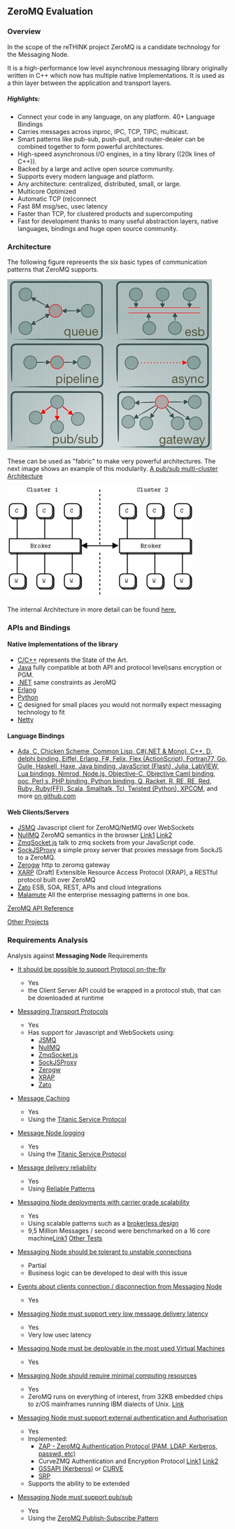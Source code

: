 ## ZeroMQ Evaluation

### Overview

In the scope of the reTHINK project ZeroMQ is a candidate technology for the Messaging Node.

It is a  high-performance low level asynchronous messaging library originally written in C++ which now has multiple native Implementations.
It is used as a thin layer between the application and transport layers.

##### Highlights:

* Connect your code in any language, on any platform. 40+ Language Bindings
* Carries messages across inproc, IPC, TCP, TIPC, multicast.
* Smart patterns like pub-sub, push-pull, and router-dealer can be combined together to form powerful architectures.
* High-speed asynchronous I/O engines, in a tiny library ((20k lines of C++)).
* Backed by a large and active open source community.
* Supports every modern language and platform.
* Any architecture: centralized, distributed, small, or large.
* Multicore Optimized
* Automatic TCP (re)connect
* Fast 8M msg/sec, usec latency
* Faster than TCP, for clustered products and supercomputing
* Fast for development thanks to many useful abstraction layers, native languages, bindings and huge open source community.


### Architecture
The following figure represents the six basic types of communication patterns that ZeroMQ supports.

![image](zeromq_basic_patterns.png)

These can be used as "fabric" to make very powerful architectures. The next image shows an example of this modularity. [A pub/sub multi-cluster Architecture](http://zguide.zeromq.org/page:all#Scaling-to-Multiple-Clusters)

![image](zeromq_clusters_example.png)

The internal Architecture in more detail can be found [here.](http://zeromq.org/whitepapers:architecture)

### APIs and Bindings

#### Native Implementations of the library

* [C/C++](https://github.com/zeromq/libzmq) represents the State of the Art.
* [Java](https://github.com/zeromq/jeromq) fully compatible at both API and protocol level)sans encryption or PGM.
* [.NET](https://github.com/zeromq/netmq) same constraints as JeroMQ
* [Erlang](https://github.com/zeromq/ezmq)
* [Python](https://github.com/caedesvvv/zmqproto)
* [C](https://github.com/zeromq/libzmtp) designed for small places you would not normally expect messaging technology to fit
* [Netty](https://github.com/spotify/netty-zmtp)

#### Language Bindings
 * [Ada, C, Chicken Scheme, Common Lisp, C#(.NET & Mono), C++, D, delphi binding, Eiffel, Erlang, F#, Felix, Flex (ActionScript), Fortran77, Go, Guile, Haskell, Haxe, Java binding, JavaScript (Flash), Julia, LabVIEW, Lua bindings, Nimrod, Node.js, Objective-C, Objective Caml binding, ooc, Perl s, PHP binding, Python binding, Q, Racket, R, RE, RE, Red, Ruby, Ruby(FFI), Scala, Smalltalk, Tcl, Twisted (Python), XPCOM](http://zeromq.org/bindings:_start), and more [on github.com](https://github.com/search?utf8=%E2%9C%93&q=zmq&type=Repositories&ref=searchresults)

#### Web Clients/Servers

* [JSMQ](https://github.com/zeromq/JSMQ) Javascript client for ZeroMQ/NetMQ over WebSockets
* [NullMQ](https://github.com/progrium/nullmq) ZeroMQ semantics in the browser [Link1](http://www.slideshare.net/progrium/nullmq-pdx) [Link2](http://avalanche123.com/blog/2012/02/25/interacting-with-zeromq-from-the-browser/)
* [ZmqSocket.js](http://zeromq.org/bindings%3ajavascript) talk to zmq sockets from your JavaScript code.
* [SockJSProxy](https://bitbucket.org/vladev/sockjsproxy/) a simple proxy server that proxies message from SockJS to a ZeroMQ.
* [Zerogw](https://github.com/tailhook/zerogw) http to zeromq gateway
* [XARP](http://rfc.zeromq.org/spec:40) (Draft) Extensible Resource Access Protocol (XRAP), a RESTful protocol built over ZeroMQ
* [Zato](https://zato.io/docs/index.html)  ESB, SOA, REST, APIs and cloud integrations
* [Malamute](https://github.com/miska/malamute) All the enterprise messaging patterns in one box.

[ZeroMQ API Reference](http://api.zeromq.org/)

[Other Projects](http://zeromq.org/docs:labs)

### Requirements Analysis

Analysis against **Messaging Node** Requirements

* [It should be possible to support Protocol on-the-fly](https://github.com/reTHINK-project/core-framework/issues/21)
  * Yes
  * the Client Server API could be wrapped in a protocol stub, that can be downloaded at runtime

* [Messaging Transport Protocols](https://github.com/reTHINK-project/core-framework/issues/20)
  * Yes
  * Has support for Javascript and WebSockets using:
    * [JSMQ](https://github.com/zeromq/JSMQ)
    * [NullMQ](https://github.com/progrium/nullmq)
    * [ZmqSocket.js](http://zeromq.org/bindings%3ajavascript)
    * [SockJSProxy](https://bitbucket.org/vladev/sockjsproxy/)
    * [Zerogw](https://github.com/tailhook/zerogw)
    * [XRAP](http://rfc.zeromq.org/spec:40)
    * [Zato](https://zato.io/docs/index.html)
   
* [Message Caching](https://github.com/reTHINK-project/core-framework/issues/19)
  * Yes
  * Using the [Titanic Service Protocol](http://rfc.zeromq.org/spec:9)

* [Message Node logging](https://github.com/reTHINK-project/core-framework/issues/18)
  * Yes
  * Using the [Titanic Service Protocol](http://rfc.zeromq.org/spec:9)

* [Message delivery reliability](https://github.com/reTHINK-project/core-framework/issues/17)
  * Yes
  * Using [Reliable Patterns](http://zguide.zeromq.org/page:all#Chapter-Reliable-Request-Reply-Patterns)

* [Messaging Node deployments with carrier grade scalability](https://github.com/reTHINK-project/core-framework/issues/16)
  * Yes
  * Using scalable patterns such as a [brokerless design](http://zeromq.org/whitepapers:brokerless)
  * 9,5 Million Messages / second were benchmarked on a 16 core machine[Link1](http://zeromq.org/results:0mq-tests-v03) [Other Tests](http://zeromq.org/results:_start)

* [Messaging Node should be tolerant to unstable connections](https://github.com/reTHINK-project/core-framework/issues/15)
  * Partial
  * Business logic can be developed to deal with this issue

* [Events about clients connection / disconnection from Messaging Node](https://github.com/reTHINK-project/core-framework/issues/14)
  * Yes

* [Messaging Node must support very low message delivery latency](https://github.com/reTHINK-project/core-framework/issues/13)
  * Yes
  * Very low usec latency

* [Messaging Node must be deployable in the most used Virtual Machines](https://github.com/reTHINK-project/core-framework/issues/12)
  * Yes

* [Messaging Node should require minimal computing resources](https://github.com/reTHINK-project/core-framework/issues/11)
  * Yes
  * ZeroMQ runs on everything of interest, from 32KB embedded chips to z/OS mainframes running IBM dialects of Unix. [Link](http://zeromq.org/docs:features)

* [Messaging Node must support external authentication and Authorisation](https://github.com/reTHINK-project/core-framework/issues/10)
  * Yes
  * Implemented:
    * [ZAP - ZeroMQ Authentication Protocol (PAM, LDAP, Kerberos, passwd, etc)](http://rfc.zeromq.org/spec:27)
    * CurveZMQ Authentication and Encryption Protocol [Link1](http://curvezmq.org/) [Link2](http://rfc.zeromq.org/spec:26)
    * [GSSAPI (Kerberos)](http://rfc.zeromq.org/spec:38) or [CURVE](http://curvezmq.org/)
    * [SRP](http://rfc.zeromq.org/spec:34)
  * Supports the ability to be extended

* [Messaging Node must support pub/sub](https://github.com/reTHINK-project/core-framework/issues/9)
  * Yes
  * Using the [ZeroMQ Publish-Subscribe Pattern](http://rfc.zeromq.org/spec:29)
